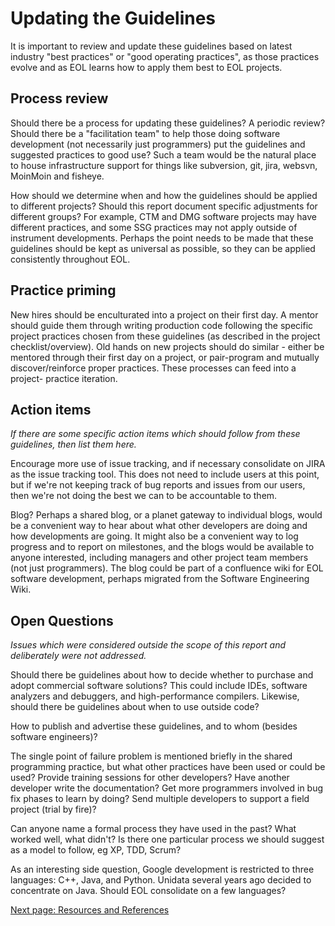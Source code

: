 # Updating the Guidelines

It is important to review and update these guidelines based on latest industry
"best practices" or "good operating practices", as those practices evolve and
as EOL learns how to apply them best to EOL projects.

## Process review

Should there be a process for updating these guidelines? A periodic review?  
Should there be a "facilitation team" to help those doing software development
(not necessarily just programmers) put the guidelines and suggested practices
to good use? Such a team would be the natural place to house infrastructure
support for things like subversion, git, jira, websvn, MoinMoin and fisheye.

How should we determine when and how the guidelines should be applied to
different projects? Should this report document specific adjustments for
different groups? For example, CTM and DMG software projects may have
different practices, and some SSG practices may not apply outside of
instrument developments. Perhaps the point needs to be made that these
guidelines should be kept as universal as possible, so they can be applied
consistently throughout EOL.

## Practice priming

New hires should be enculturated into a project on their first day. A mentor
should guide them through writing production code following the specific
project practices chosen from these guidelines (as described in the project
checklist/overview). Old hands on new projects should do similar - either be
mentored through their first day on a project, or pair-program and mutually
discover/reinforce proper practices. These processes can feed into a project-
practice iteration.

## Action items

_If there are some specific action items which should follow from these
guidelines, then list them here._

Encourage more use of issue tracking, and if necessary consolidate on JIRA as
the issue tracking tool. This does not need to include users at this point,
but if we're not keeping track of bug reports and issues from our users, then
we're not doing the best we can to be accountable to them.

Blog? Perhaps a shared blog, or a planet gateway to individual blogs, would be
a convenient way to hear about what other developers are doing and how
developments are going. It might also be a convenient way to log progress and
to report on milestones, and the blogs would be available to anyone
interested, including managers and other project team members (not just
programmers). The blog could be part of a confluence wiki for EOL software
development, perhaps migrated from the Software Engineering Wiki.

## Open Questions

_Issues which were considered outside the scope of this report and
deliberately were not addressed._

Should there be guidelines about how to decide whether to purchase and adopt
commercial software solutions? This could include IDEs, software analyzers and
debuggers, and high-performance compilers. Likewise, should there be
guidelines about when to use outside code?

How to publish and advertise these guidelines, and to whom (besides software
engineers)?

The single point of failure problem is mentioned briefly in the shared
programming practice, but what other practices have been used or could be
used? Provide training sessions for other developers? Have another developer
write the documentation? Get more programmers involved in bug fix phases to
learn by doing? Send multiple developers to support a field project (trial by
fire)?

Can anyone name a formal process they have used in the past? What worked well,
what didn't? Is there one particular process we should suggest as a model to
follow, eg XP, TDD, Scrum?

As an interesting side question, Google development is restricted to three
languages: C++, Java, and Python. Unidata several years ago decided to
concentrate on Java. Should EOL consolidate on a few languages?

[Next page: Resources and References](Resources-and-References.md)
